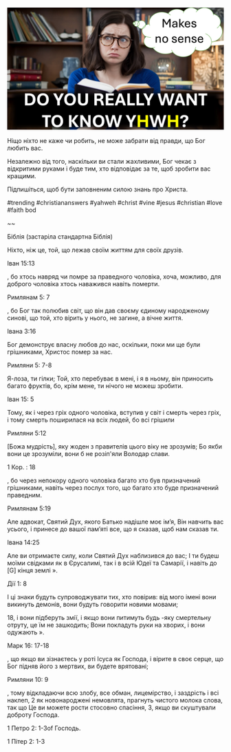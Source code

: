 ![Video cover image](../cover.jpg "cover photo")

Ніщо ніхто не каже чи робить, не може забрати від правди, що Бог любить вас.

Незалежно від того, наскільки ви стали жахливими, Бог чекає з відкритими руками і буде тим, хто відповідає за те, щоб зробити вас кращими.

Підпишіться, щоб бути заповненим силою знань про Христа.

#trending #christiananswers #yahweh #christ #vine #jesus #christian #love #faith bod

~~

Біблія (застаріла стандартна Біблія)

Ніхто, ніж це, той, що лежав своїм життям для своїх друзів.

Іван 15:13

, бо хтось навряд чи помре за праведного чоловіка, хоча, можливо, для доброго чоловіка хтось наважився навіть померти.

Римлянам 5: 7

, бо Бог так полюбив світ, що він дав своєму єдиному народженому синові, що той, хто вірить у нього, не загине, а вічне життя.

Івана 3:16

Бог демонструє власну любов до нас, оскільки, поки ми ще були грішниками, Христос помер за нас.

Римляни 5: 7-8

Я-лоза, ти гілки; Той, хто перебуває в мені, і я в ньому, він приносить багато фруктів, бо, крім мене, ти нічого не можеш зробити.

Іван 15: 5

Тому, як і через гріх одного чоловіка, вступив у світ і смерть через гріх, і тому смерть поширилася на всіх людей, бо всі грішили

 Римляни 5:12

[Божа мудрість], яку жоден з правителів цього віку не зрозумів; Бо якби вони це зрозуміли, вони б не розіп'яли Володар слави.

1 Кор. : 18

, бо через непокору одного чоловіка багато хто був призначений грішниками, навіть через послух того, що багато хто буде призначений праведним.

Римлянам 5:19

Але адвокат, Святий Дух, якого Батько надішле моє ім’я, Він навчить вас усього, і принесе до вашої пам’яті все, що я сказав, щоб нам сказав ти.

Івана 14:25

Але ви отримаєте силу, коли Святий Дух наблизився до вас; І ти будеш моїми свідками як в Єрусалимі, так і в всій Юдеї та Самарії, і навіть до [G] кінця землі ».

Дії 1: 8

І ці знаки будуть супроводжувати тих, хто повірив: від мого імені вони викинуть демонів, вони будуть говорити новими мовами;

18, і вони підберуть змії, і якщо вони питимуть будь -яку смертельну отруту, це їм не зашкодить; Вони покладуть руки на хворих, і вони одужають ».

Марк 16: 17-18

, що якщо ви зізнаєтесь у роті Ісуса як Господа, і вірите в своє серце, що Бог підняв його з мертвих, ви будете врятовані;

Римляни 10: 9

, тому відкладаючи всю злобу, все обман, лицемірство, і заздрість і всі наклеп, 2 як новонароджені немовлята, прагнуть чистого молока слова, так що Це ви можете рости стосовно спасіння, 3, якщо ви скуштували доброту Господа.

1 Петро 2: 1-3of Господь.

1 Пітер 2: 1-3